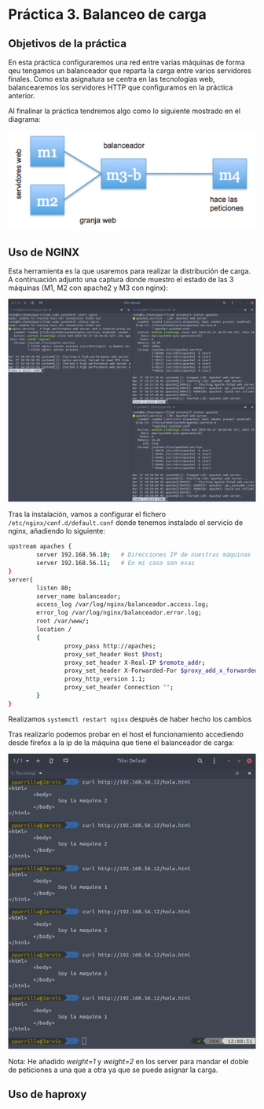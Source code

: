 # Práctica 3. Balanceo de carga

## Objetivos de la práctica

En esta práctica configuraremos una red entre varias máquinas de forma qeu tengamos un balanceador que reparta la carga entre varios servidores finales. Como esta asignatura se centra en las tecnologías web, balancearemos los servidores HTTP que configuramos en la práctica anterior.

Al finalinar la práctica tendremos algo como lo siguiente mostrado en el diagrama:

![diagram](./img/final-diagram.png)

## Uso de NGINX

Esta herramienta es la que usaremos para realizar la distribución de carga. A continuación adjunto una captura donde muestro el estado de las 3 máquinas (M1, M2 con apache2 y M3 con nginx):

![status-services](./img/status-nginx.png)

Tras la instalación, vamos a configurar el fichero `/etc/nginx/conf.d/default.conf` donde tenemos instalado el servicio de nginx, añadiendo lo siguiente:
```bash
upstream apaches {
        server 192.168.56.10;   # Direcciones IP de nuestras máquinas
        server 192.168.56.11;   # En mi caso son esas
}
server{
        listen 80;
        server_name balanceador;
        access_log /var/log/nginx/balanceador.access.log;
        error_log /var/log/nginx/balanceador.error.log;
        root /var/www/;
        location /
        {
                proxy_pass http://apaches;
                proxy_set_header Host $host;
                proxy_set_header X-Real-IP $remote_addr;
                proxy_set_header X-Forwarded-For $proxy_add_x_forwarded_for;
                proxy_http_version 1.1;
                proxy_set_header Connection "";
        }
}
```
Realizamos `systemctl restart nginx` después de haber hecho los cambios

Tras realizarlo podemos probar en el host el funcionamiento accediendo desde firefox a la ip de la máquina que tiene el balanceador de carga:

![curl](./img/curl.png)

Nota: He añadido *weight=1* y *weight=2* en los server para mandar el doble de peticiones a una que a otra ya que se puede asignar la carga.

## Uso de haproxy

